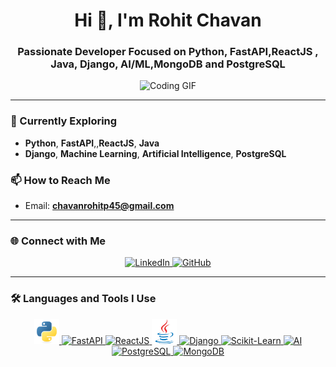<h1 align="center">Hi 👋, I'm Rohit Chavan</h1>
<h3 align="center">
  Passionate Developer Focused on Python, FastAPI,ReactJS , Java,  Django, AI/ML,MongoDB and PostgreSQL
</h3>

<!-- Coding GIF Image -->
<p align="center">
  <img src="https://user-images.githubusercontent.com/55389276/140866485-8fb1c876-9a8f-4d6a-98dc-08c4981eaf70.gif" alt="Coding GIF" width="400"/>
</p>

---

### 🌱 Currently Exploring
- **Python**, **FastAPI**,,**ReactJS**, **Java** 
- **Django**, **Machine Learning**, **Artificial Intelligence**, **PostgreSQL**

### 📫 How to Reach Me
- Email: **chavanrohitp45@gmail.com**

---

### 🌐 Connect with Me
<p align="center">
  <a href="https://www.linkedin.com/in/rohit-chavan-0b2b06249/" target="_blank">
    <img src="https://raw.githubusercontent.com/rahuldkjain/github-profile-readme-generator/master/src/images/icons/Social/linked-in-alt.svg" alt="LinkedIn" height="30" width="40"/>
  </a>
  <a href="https://github.com/chavanrohitp45" target="_blank">
    <img src="https://raw.githubusercontent.com/rahuldkjain/github-profile-readme-generator/master/src/images/icons/Social/github.svg" alt="GitHub" height="30" width="40"/>
  </a>
</p>

---

### 🛠️ Languages and Tools I Use
<p align="center">
  <a href="https://www.python.org" target="_blank">
    <img src="https://raw.githubusercontent.com/devicons/devicon/master/icons/python/python-original.svg" alt="Python" width="40" height="40"/>
  </a>
  <a href="https://fastapi.tiangolo.com/" target="_blank">
  <img src="https://fastapi.tiangolo.com/img/logo-margin/logo-teal.png" alt="FastAPI" width="40" height="40"/>
</a>
  <a href="https://react.dev/" target="_blank">
  <img src="https://upload.wikimedia.org/wikipedia/commons/a/a7/React-icon.svg" alt="ReactJS" width="40" height="40" />
</a>

  <a href="https://www.java.com" target="_blank">
    <img src="https://raw.githubusercontent.com/devicons/devicon/master/icons/java/java-original.svg" alt="Java" width="40" height="40"/>
  </a>
  <a href="https://www.djangoproject.com/" target="_blank">
    <img src="https://img.icons8.com/ios-filled/50/092E20/django.png" alt="Django" width="40" height="40"/>
  </a>
  <a href="https://scikit-learn.org/stable/" target="_blank">
    <img src="https://raw.githubusercontent.com/scikit-learn/scikit-learn/main/doc/logos/scikit-learn-logo.png" alt="Scikit-Learn" width="40" height="40"/>
  </a>
  <a href="https://en.wikipedia.org/wiki/Artificial_intelligence" target="_blank">
    <img src="https://img.icons8.com/ios/50/000000/artificial-intelligence.png" alt="AI" width="40" height="40"/>
  </a>
  <a href="https://www.postgresql.org/" target="_blank">
  <img src="https://upload.wikimedia.org/wikipedia/commons/2/29/Postgresql_elephant.svg" alt="PostgreSQL" width="40" height="40" />
</a>
  <a href="https://www.mongodb.com/" target="_blank">
  <img src="https://webimages.mongodb.com/_com_assets/cms/mongodb_logo1-76twgcu2dm.png" alt="MongoDB" width="40" height="40" />
</a>
</p>
